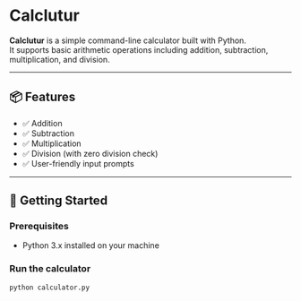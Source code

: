 # Calclutur

**Calclutur** is a simple command-line calculator built with Python.  
It supports basic arithmetic operations including addition, subtraction, multiplication, and division.

---

## 📦 Features

- ✅ Addition
- ✅ Subtraction
- ✅ Multiplication
- ✅ Division (with zero division check)
- ✅ User-friendly input prompts

---

## 🚀 Getting Started

### Prerequisites
- Python 3.x installed on your machine

### Run the calculator
```bash
python calculator.py
